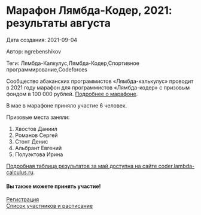 # Марафон Лямбда-Кодер, 2021: результаты августа

Дата создания: 2021-09-04

Автор: ngrebenshikov

Теги: Лямбда-Калкулус,Лямбда-Кодер,Спортивное программирование,Codeforces

Сообщество абаканских программистов «Лямбда-калькулус» проводит в 2021 году марафон для программистов «Лямбда-кодер» с призовым фондом в 100 000 рублей. [Подробнее о марафоне](http://lambda-calculus.ru/blog/events/187.html).  
  
В мае в марафоне приняло участие 6 человек.  
   
Призовые места заняли:

1. Хвостов Даниил
2. Романов Сергей
3. Стонт Денис
4. Альбрант Евгений
5. Полуэктова Ирина

  
[Подробная таблица результатов за май доступна на сайте coder.lambda-calculus.ru](http://coder.lambda-calculus.ru/leaderboard/2021-8).  
  

#### Вы также можете принять участие!
 [Регистрация](https://forms.gle/8pdyW43HtAGNzsWH8)  
[Список участников и расписание](http://coder.lambda-calculus.ru)
